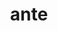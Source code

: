 ---
category: 4-letters
denotation: before
name: ante
reference_link: https://www.etymonline.com/word/ante
root_language: Latin
root_name: ante
title: ante
type: free
word_sums:
- respelling: ante
  sum: Ante
- respelling: anteed
  sum: Ante + ed
- respelling: anteing
  sum: Ante + ing
- respelling: antes
  sum: Ante + s
---